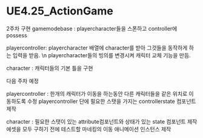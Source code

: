 # UE4.25_ActionGame

 2주차 구현
gamemodebase : playercharacter들을 스폰하고 controller에 possess

playercontroller: playercharacter 배열에 character를 받아 그것들을 동작하게 하는 입력을 받음. \n 
                  playercharacter들의 빙의를 변경시켜 캐릭터 교체 기능을 만듬.

character : 캐릭터들의 기본 틀을 구현

다음 주차 예정

playercontroller : 한개의 캐릭터가 이동을 하는동안 다른 캐릭터들을 같은 위치로 이동하도록 수정
                   playercontroller 단에 필요한 스탯을 가지는 controllerstate 컴포넌트 제작

character : 필요한 스탯이 있는 attribute컴포넌트와 상태가 있는 state 컴포넌트 제작
            에셋을 모두 구하기 전에 테스트할 마네킹의 이동 애니메이션 인스턴스 제작
